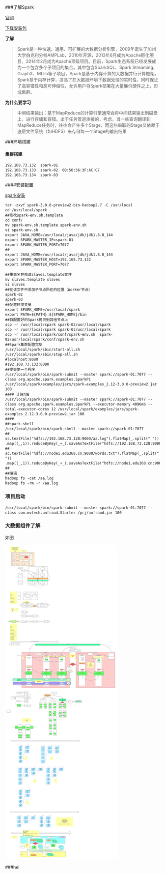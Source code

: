 ###了解Spark

[官网](http://spark.apache.org)

[下载安装包](https://blog.csdn.net/Fortuna_i/article/details/101681939?depth_1-utm_source=distribute.pc_relevant.none-task&utm_source=distribute.pc_relevant.none-task)

**了解**

>Spark是一种快速、通用、可扩展的大数据分析引擎，2009年诞生于加州大学伯克利分校AMPLab，2010年开源，2013年6月成为Apache孵化项目，2014年2月成为Apache顶级项目。目前，Spark生态系统已经发展成为一个包含多个子项目的集合，其中包含SparkSQL、Spark Streaming、GraphX、MLlib等子项目，Spark是基于内存计算的大数据并行计算框架。Spark基于内存计算，提高了在大数据环境下数据处理的实时性，同时保证了高容错性和高可伸缩性，允许用户将Spark部署在大量廉价硬件之上，形成集群。

**为什么要学习**

>中间结果输出：基于MapReduce的计算引擎通常会将中间结果输出到磁盘上，进行存储和容错。出于任务管道承接的，考虑，当一些查询翻译到MapReduce任务时，往往会产生多个Stage，而这些串联的Stage又依赖于底层文件系统（如HDFS）来存储每一个Stage的输出结果

###环境搭建

#### 集群搭建

```shell
192.168.73.132	spark-01
192.168.73.133	spark-02  00:50:56:3F:AC:C7
192.168.73.134	spark-03
```

####安装配置

[spark安装](https://blog.csdn.net/kangaroojie/article/details/80831993)

```shell
tar -zxvf spark-3.0.0-preview2-bin-hadoop2.7 -C /usr/local
cd /usr/local/spark
##修改spark-env.sh.template
cd conf/
mv spark-env.sh.template spark-env.sh
vi spark-env.sh
export JAVA_HOME=/usr/local/java/jdk/jdk1.8.0_144
export SPARK_MASTER_IP=spark-01
export SPARK_MASTER_PORT=7077
##
export JAVA_HOME=/usr/local/java/jdk/jdk1.8.0_144
export SPARK_MASTER_HOST=192.168.73.132
export SPARK_MASTER_PORT=7077

##重命名并修改slaves.template文件
mv slaves.template slaves
vi slaves
##在该文件中添加子节点所在的位置（Worker节点）
spark-02
spark-03
##配置环境变量
export SPARK_HOME=/usr/local/spark
export PATH=${PATH}:${SPARK_HOME}/bin
##将配置好的Spark拷贝到其他节点上
scp -r /usr/local/spark spark-02/usr/local/spark
scp -r /usr/local/spark spark-03/usr/local/spark
scp -r /usr/local/spark/conf/spark-env.sh  spark-02/usr/local/spark/conf/spark-env.sh
##Spark集群配置完毕
/usr/local/spark/sbin/start-all.sh
/usr/local/spark/sbin/stop-all.sh
#localhost:8080
#192.168.73.132:8080
##提交第一个程序
/usr/local/spark/bin/spark-submit --master spark://spark-01:7077 --class org.apache.spark.examples.SparkPi /usr/local/spark/examples/jars/spark-examples_2.12-3.0.0-preview2.jar 100
#### 计算π值
/usr/local/spark/bin/spark-submit --master spark://spark-01:7077 --class org.apache.spark.examples.SparkPi --executor-memory 4096mb --total-executor-cores 12 /usr/local/spark/examples/jars/spark-examples_2.12-3.0.0-preview2.jar 100
####
##spark-shell
/usr/local/spark/bin/spark-shell --master spark://spark-01:7077
##
sc.textFile("hdfs://192.168.73.128:9000/aa.log").flatMap(_.split(" "))
.map((_,1)).reduceByKey(_+_).saveAsTextFile("hdfs://192.168.73.128:9000/out/bb.log")
##
sc.textFile("hdfs://node1.edu360.cn:9000/words.txt").flatMap(_.split(" "))
.map((_,1)).reduceByKey(_+_).saveAsTextFile("hdfs://node1.edu360.cn:9000/out")
##
##编辑
hadoop fs -cat /aa.log
hadoop fs -rm -r /aa.log
```

### 项目启动

```
/usr/local/spark/bin/spark-submit --master spark://spark-01:7077 --class com.mvtech.unfraud.Starter /prj/unfraud.jar 100
```

### 大数据组件了解

如图

![img](img/1.jpg)





###hel